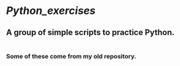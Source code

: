 # ***Python_exercises***

## A group of simple scripts to practice Python.

### **<br>Some of these come from my old repository.**

